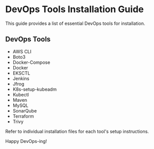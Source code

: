 # DevOps Tools Installation Guide

This guide provides a list of essential DevOps tools for installation.

## DevOps Tools
- AWS CLI
- Boto3
- Docker-Compose
- Docker
- EKSCTL
- Jenkins
- Jfrog
- K8s-setup-kubeadm
- Kubectl
- Maven
- MySQL
- SonarQube
- Terraform
- Trivy

Refer to individual installation files for each tool's setup instructions.

Happy DevOps-ing!

